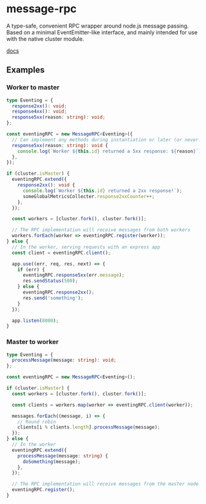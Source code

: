 # message-rpc

A type-safe, convenient RPC wrapper around node.js message passing. Based on a minimal EventEmitter-like interface, and mainly intended for use with the native cluster module.

[docs](docs/globals.md)

## Examples

### Worker to master

```typescript
type Eventing = {
  response2xx(): void;
  response4xx(): void;
  response5xx(reason: string): void;
};

const eventingRPC = new MessageRPC<Eventing>({
  // Can implement any methods during instantiation or later (or never!)
  response5xx(reason: string): void {
    console.log(`Worker ${this.id} returned a 5xx response: ${reason}`);
  },
});

if (cluster.isMaster) {
  eventingRPC.extend({
    response2xx(): void {
      console.log(`Worker ${this.id} returned a 2xx response!`);
      someGlobalMetricsCollecter.response2xxCounter++;
    },
  });

  const workers = [cluster.fork(), cluster.fork()];

  // The RPC implementation will receive messages from both workers
  workers.forEach(worker => eventingRPC.register(worker));
} else {
  // In the worker, serving requests with an express app
  const client = eventingRPC.client();

  app.use((err, req, res, next) => {
    if (err) {
      eventingRPC.response5xx(err.message);
      res.sendStatus(500);
    } else {
      eventingRPC.response2xx();
      res.send('something');
    }
  });

  app.listen(8080);
}
```

### Master to worker

```typescript
type Eventing = {
  processMessage(message: string): void;
};

const eventingRPC = new MessageRPC<Eventing>();

if (cluster.isMaster) {
  const workers = [cluster.fork(), cluster.fork()];

  const clients = workers.map(worker => eventingRPC.client(worker));

  messages.forEach((message, i) => {
    // Round robin
    clients[i % clients.length].processMessage(message);
  });
} else {
  // In the worker
  eventingRPC.extend({
    processMessage(message: string) {
      doSomething(message);
    },
  });

  // The RPC implementation will receive messages from the master node
  eventingRPC.register();
}
```
